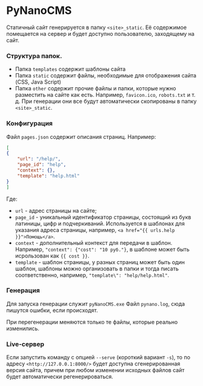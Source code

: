 # PyNanoCMS

Статичный сайт генерируется в папку `<site>_static`. Её
содержимое помещается на сервер и будет доступно пользователю,
заходящему на сайт.

### Структура папок.

* Папка `templates` содержит шаблоны сайта
* Папка `static` содержит файлы, необходимые для отображения сайта (CSS, Java Script)
* Папка `other` содержит прочие файлы и папки, которые нужно разместить на сайте как есть. Например, `favicon.ico`, `robots.txt` и т. д. При генерации они все будут автоматически скопированы в папку `<site>_static`.

### Конфигурация

Файл `pages.json` содержит описания страниц. Например:
```json
[
{
    "url": "/help/",
    "page_id": "help",
    "context": {},
    "template": "help.html"
}
]
```

Где:

* `url` - адрес страницы на сайте;
* `page_id` - уникальный идентификатор страницы, состоящий из букв латиницы, цифр и подчеркиваний.
Используется в шаблонах для указания адреса страницы, например, `<a href="{{ urls.help }}">Помощь</a>`.
* `context` - дополнительный контекст для передачи в шаблон.
Например, `"context": {"cost": "10 руб."}`, в шаблоне может быть исрользован как `{{ cost }}`.
* `template` - шаблон страницы, у разных страниц может быть один шаблон, шаблоны можно организовать в папки и тогда писать соответственно, например, `"template\": "help/help.html"`.

### Генерация

Для запуска генерации служит `pyNanoCMS.exe` Файл `pynano.log`, сюда пишутся
ошибки, если происходят.

При перегенерации меняются только те файлы, которые реально изменились.

### Live-сервер

Если запустить команду с опцией `--serve` (короткий вариант `-s`), то по
адресу `<http://127.0.0.1:8000/>` будет доступна сгенерированная версия
сайта, причем при любом изменении исходных файлов сайт будет
автоматически регенерироваться.
